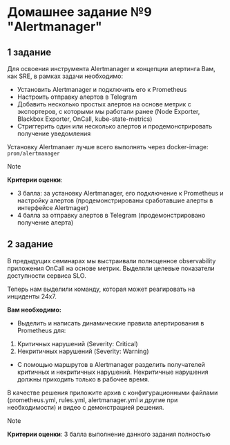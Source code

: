 # Домашнее задание №9 "Alertmanager"

## 1 задание

Для освоения инструмента Alertmanager и концепции алертинга Вам, как SRE, в рамках задачи необходимо:

* Установить Alertmanager и подключить его к Prometheus
* Настроить отправку алертов в Telegram
* Добавить несколько простых алертов на основе метрик с экспортеров, с которыми мы работали ранее (Node Exporter, Blackbox Exporter, OnCall, kube-state-metrics)
* Стриггерить один или несколько алертов и продемонстрировать получение уведомления


Установку Alertmanaer лучше всего выполнять через docker-image:
`prom/alertmanager`


> [!NOTE]
> **Критерии оценки**:
> * 3 балла: за установку Alertmanager, его подключение к Prometheus и настройку алертов (продемонстрированы сработавшие алерты в интерфейсе Alertmager)
> * 4 балла за отправку алертов в Telegram (продемонстрировано получение алерта)

## 2 задание
В предыдущих семинарах мы выстраивали полноценное observability приложения OnCall на основе метрик. Выделяли целевые показатели доступности сервиса SLO. 

Теперь нам выделили команду, которая может реагировать на инциденты 24х7. 

**Вам необходимо:**

* Выделить и написать динамические правила алертирования в Prometheus для:
1. Критичных нарушений (Severity: Critical)
2. Некритичных нарушений (Severity: Warning)
* С помощью маршрутов в Alertmanager разделить получателей критичных и некритичных нарушений. Некритичные нарушения должны приходить только в рабочее время.


В качестве решения приложите архив с конфигурационными файлами (prometheus.yml, rules.yml, alertmanager.yml и другие при необходимости) и видео с демонстрацией решения.


> [!NOTE]
> **Критерии оценки**:
3 балла выполнение данного задания полностью